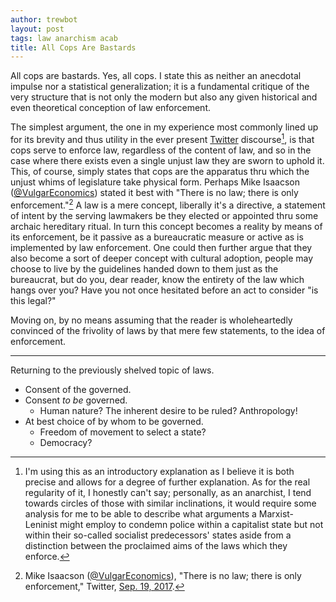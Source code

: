 ```yaml
---
author: trewbot
layout: post
tags: law anarchism acab
title: All Cops Are Bastards
---
```


All cops are bastards. Yes, all cops. I state this as neither an anecdotal
impulse nor a statistical generalization; it is a fundamental critique of the
very structure that is not only the modern but also any given historical and
even theoretical conception of law enforcement.

The simplest argument, the one in my experience most commonly lined up for its
brevity and thus utility in the ever present [Twitter][3] discourse[^2], is that
cops serve to enforce law, regardless of the content of law, and so in the case
where there exists even a single unjust law they are sworn to uphold it. This,
of course, simply states that cops are the apparatus thru which the unjust whims
of legislature take physical form. Perhaps Mike Isaacson ([@VulgarEconomics][1])
stated it best with "There is no law; there is only enforcement."[^1] A law is
a mere concept, liberally it's a directive, a statement of intent by the
serving lawmakers be they elected or appointed thru some archaic hereditary
ritual. In turn this concept becomes a reality by means of its enforcement, be
it passive as a bureaucratic measure or active as is implemented by law
enforcement. One could then further argue that they also become a sort of deeper
concept with cultural adoption, people may choose to live by the guidelines
handed down to them just as the bureaucrat, but do you, dear reader, know the
entirety of the law which hangs over you? Have you not once hesitated before an
act to consider "is this legal?"

[^2]:   I'm using this as an introductory explanation as I believe it is both
        precise and allows for a degree of further explanation. As for the real
        regularity of it, I honestly can't say; personally, as an anarchist, I
        tend towards circles of those with similar inclinations, it would
        require some analysis for me to be able to describe what arguments a
        Marxist-Leninist might employ to condemn police within a capitalist
        state but not within their so-called socialist predecessors' states
        aside from a distinction between the proclaimed aims of the laws which
        they enforce.

[^1]:   Mike Isaacson ([@VulgarEconomics][1]), "There is no law; there is only
        enforcement," Twitter, [Sep. 19, 2017][2].

Moving on, by no means assuming that the reader is wholeheartedly convinced of
the frivolity of laws by that mere few statements, to the idea of enforcement.

---

Returning to the previously shelved topic of laws.
-   Consent of the governed.
-   Consent _to be_ governed.
    -   Human nature? The inherent desire to be ruled? Anthropology!
-   At best choice of by whom to be governed.
    -   Freedom of movement to select a state?
    -   Democracy?

[1]:    https://twitter.com/VulgarEconomics
[2]:    https://twitter.com/VulgarEconomics/status/910193356285923328
[3]:    https://twitter.com

